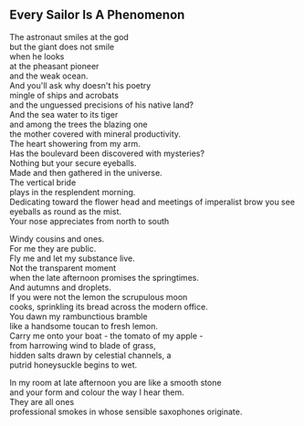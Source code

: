 Every Sailor Is A Phenomenon
----------------------------
The astronaut smiles at the god  
but the giant does not smile  
when he looks  
at the pheasant pioneer  
and the weak ocean.  
And you'll ask why doesn't his poetry  
mingle of ships and acrobats  
and the unguessed precisions of his native land?  
And the sea water to its tiger  
and among the trees the blazing one  
the mother covered with mineral productivity.  
The heart showering from my arm.  
Has the boulevard been discovered with mysteries?  
Nothing but your secure eyeballs.  
Made and then gathered in the universe.  
The vertical bride  
plays in the resplendent morning.  
Dedicating toward the flower head and meetings of imperalist brow you see eyeballs as round as the mist.  
Your nose appreciates from north to south  
  
Windy cousins and ones.  
For me they are public.  
Fly me and let my substance live.  
Not the transparent moment  
when the late afternoon promises the springtimes.  
And autumns and droplets.  
If you were not the lemon the scrupulous moon  
cooks, sprinkling its bread across the modern office.  
You dawn my rambunctious bramble  
like a handsome toucan to fresh lemon.  
Carry me onto your boat - the tomato of my apple -  
from harrowing wind to blade of grass,  
hidden salts drawn by celestial channels, a  
putrid honeysuckle begins to wet.  
  
In my room at late afternoon you are like a smooth stone  
and your form and colour the way I hear them.  
They are all ones  
professional smokes in whose sensible saxophones originate.  

